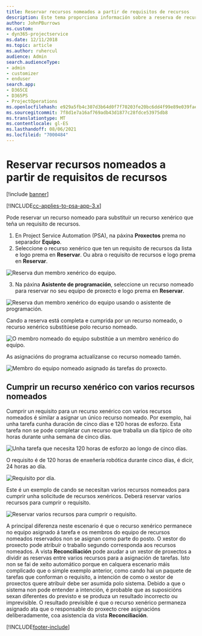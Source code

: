 ```yaml
---
title: Reservar recursos nomeados a partir de requisitos de recursos
description: Este tema proporciona información sobre a reserva de recursos nomeados para un requisito de recursos xenérico.
author: JohnPBurrows
ms.custom:
- dyn365-projectservice
ms.date: 12/11/2018
ms.topic: article
ms.author: ruhercul
audience: Admin
search.audienceType:
- admin
- customizer
- enduser
search.app:
- D365CE
- D365PS
- ProjectOperations
ms.openlocfilehash: e929a5fb4c307d3b64d0f7f70203fe20bc6dd4f99e89e039fae0ce8276c69c52
ms.sourcegitcommit: 7f8d1e7a16af769adb43d1877c28fdce53975db8
ms.translationtype: MT
ms.contentlocale: gl-ES
ms.lasthandoff: 08/06/2021
ms.locfileid: "7000484"
---
```

# <a name="book-named-resources-from-resource-requirements"></a>Reservar recursos nomeados a partir de requisitos de recursos

[!include [banner](../includes/psa-now-project-operations.md)]

[!INCLUDE[cc-applies-to-psa-app-3.x](../includes/cc-applies-to-psa-app-3x.md)]

Pode reservar un recurso nomeado para substituír un recurso xenérico que teña un requisito de recursos.

1. En Project Service Automation (PSA), na páxina **Proxectos** prema no separador **Equipo**.
2. Seleccione o recurso xenérico que ten un requisito de recursos da lista e logo prema en **Reservar**. Ou abra o requisito de recursos e logo prema en **Reservar**.


![Reserva dun membro xenérico do equipo.](media/RM-how-to-14.png)


3. Na páxina **Asistente de programación**, seleccione un recurso nomeado para reservar no seu equipo de proxecto e logo prema en **Reservar**.

![Reserva dun membro xenérico do equipo usando o asistente de programación.](media/RM-how-to-15.png)

Cando a reserva está completa e cumprida por un recurso nomeado, o recurso xenérico substitúese polo recurso nomeado.

![O membro nomeado do equipo substitúe a un membro xenérico do equipo.](media/RM-how-to-16.png)

As asignacións do programa actualízanse co recurso nomeado tamén.

![Membro do equipo nomeado asignado ás tarefas do proxecto.](media/RM-how-to-17.png)

## <a name="fulfill-a-generic-resource-with-multiple-named-resources"></a>Cumprir un recurso xenérico con varios recursos nomeados
Cumprir un requisito para un recurso xenérico con varios recursos nomeados é similar a asignar un único recurso nomeado. Por exemplo, hai unha tarefa cunha duración de cinco días e 120 horas de esforzo. Esta tarefa non se pode completar cun recurso que traballa un día típico de oito horas durante unha semana de cinco días. 

![Unha tarefa que necesita 120 horas de esforzo ao longo de cinco días.](media/RM-how-to-21.png)

O requisito é de 120 horas de enxeñería robótica durante cinco días, é dicir, 24 horas ao día.

![Requisito por día.](media/RM-how-to-22.png)

Este é un exemplo de cando se necesitan varios recursos nomeados para cumprir unha solicitude de recursos xenéricos. Deberá reservar varios recursos para cumprir o requisito.

![Reservar varios recursos para cumprir o requisito.](media/RM-how-to-23.png)

A principal diferenza neste escenario é que o recurso xenérico permanece no equipo asignado á tarefa e os membros do equipo de recursos nomeados reservados non se asignan como parte do posto. O xestor do proxecto pode atribuír o traballo segundo corresponda aos recursos nomeados. A vista **Reconciliación** pode axudar a un xestor de proxectos a dividir as reservas entre varios recursos para a asignación de tarefas. Isto non se fai de xeito automático porque en calquera escenario máis complicado que o simple exemplo anterior, como cando hai un paquete de tarefas que conforman o requisito, a intención de como o xestor de proxectos quere atribuír debe ser asumida polo sistema. Debido a que o sistema non pode entender a intención, é probable que as suposicións sexan diferentes do previsto e se produza un resultado incorrecto ou imprevisible. O resultado previsible é que o recurso xenérico permaneza asignado ata que o responsable do proxecto cree asignacións deliberadamente, coa asistencia da vista **Reconciliación**.




[!INCLUDE[footer-include](../includes/footer-banner.md)]